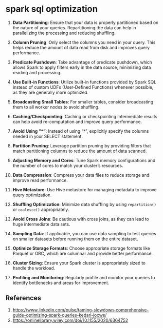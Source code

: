 # spark sql optimization

1. **Data Partitioning**: Ensure that your data is properly partitioned based on the nature of your queries. Repartitioning the data can help in parallelizing the processing and reducing shuffling.

2. **Column Pruning**: Only select the columns you need in your query. This helps reduce the amount of data read from disk and improves query performance.

3. **Predicate Pushdown**: Take advantage of predicate pushdown, which allows Spark to apply filters early in the data source, minimizing data reading and processing.

4. **Use Built-in Functions**: Utilize built-in functions provided by Spark SQL instead of custom UDFs (User-Defined Functions) whenever possible, as they are generally more optimized.

5. **Broadcasting Small Tables**: For smaller tables, consider broadcasting them to all worker nodes to avoid shuffling.

6. **Caching/Checkpointing**: Caching or checkpointing intermediate results can help avoid re-computation and improve query performance.

7. **Avoid Using “*”**: Instead of using “*”, explicitly specify the columns needed in your SELECT statement.

8. **Partition Pruning**: Leverage partition pruning by providing filters that match partitioning columns to reduce the amount of data scanned.

9. **Adjusting Memory and Cores**: Tune Spark memory configurations and the number of cores to match your cluster’s resources.

10. **Data Compression**: Compress your data files to reduce storage and improve read performance.

11. **Hive Metastore**: Use Hive metastore for managing metadata to improve query optimization.

12. **Shuffling Optimization**: Minimize data shuffling by using `repartition()` or `coalesce()` appropriately.

13. **Avoid Cross Joins**: Be cautious with cross joins, as they can lead to huge intermediate data sets.

14. **Sampling Data**: If applicable, you can use data sampling to test queries on smaller datasets before running them on the entire dataset.

15. **Optimize Storage Formats**: Choose appropriate storage formats like Parquet or ORC, which are columnar and provide better performance.

16. **Cluster Sizing**: Ensure your Spark cluster is appropriately sized to handle the workload.

17. **Profiling and Monitoring**: Regularly profile and monitor your queries to identify bottlenecks and areas for improvement.

## References

1. <https://www.linkedin.com/pulse/taming-slowdown-comprehensive-guide-optimizing-spark-queries-kedari-jocwe/>
2. <https://onlinelibrary.wiley.com/doi/10.1155/2020/6364752>
